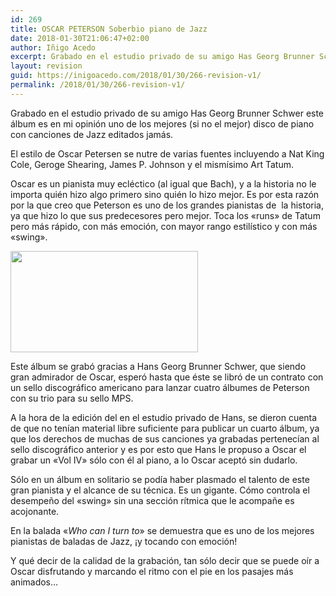 ```yaml
---
id: 269
title: OSCAR PETERSON Soberbio piano de Jazz
date: 2018-01-30T21:06:47+02:00
author: Iñigo Acedo
excerpt: Grabado en el estudio privado de su amigo Has Georg Brunner Schwer este álbum es en mi opinión uno de los mejores (si no el mejor) disco de piano con canciones de Jazz editados jamás.
layout: revision
guid: https://inigoacedo.com/2018/01/30/266-revision-v1/
permalink: /2018/01/30/266-revision-v1/
---
```

Grabado en el estudio privado de su amigo Has Georg Brunner Schwer este álbum es en mi opinión uno de los mejores (si no el mejor) disco de piano con canciones de Jazz editados jamás.

<!--more-->El estilo de Oscar Petersen se nutre de varias fuentes incluyendo a Nat King Cole, Geroge Shearing, James P. Johnson y el mismísimo Art Tatum.

Oscar es un pianista muy ecléctico (al igual que Bach), y a la historia no le importa quién hizo algo primero sino quién lo hizo mejor. Es por esta razón por la que creo que Peterson es uno de los grandes pianistas de  la historia, ya que hizo lo que sus predecesores pero mejor. Toca los &#171;runs&#187; de Tatum pero más rápido, con más emoción, con mayor rango estilístico y con más &#171;swing&#187;.

[<img class="alignnone size-medium wp-image-268" src="https://inigoacedo.com/wp-content/uploads/2018/01/ScreenHunter_1-300x162.jpg" alt="" width="300" height="162" srcset="https://inigoacedo.com/wp-content/uploads/2018/01/ScreenHunter_1-300x162.jpg 300w, https://inigoacedo.com/wp-content/uploads/2018/01/ScreenHunter_1-768x414.jpg 768w, https://inigoacedo.com/wp-content/uploads/2018/01/ScreenHunter_1-1024x552.jpg 1024w, https://inigoacedo.com/wp-content/uploads/2018/01/ScreenHunter_1.jpg 1078w" sizes="(max-width: 300px) 100vw, 300px" />](https://inigoacedo.com/wp-content/uploads/2018/01/ScreenHunter_1.jpg)

Este álbum se grabó gracias a Hans Georg Brunner Schwer, que siendo gran admirador de Oscar, esperó hasta que éste se libró de un contrato con un sello discográfico americano para lanzar cuatro álbumes de Peterson con su trio para su sello MPS.

A la hora de la edición del en el estudio privado de Hans, se dieron cuenta de que no tenían material libre suficiente para publicar un cuarto álbum, ya que los derechos de muchas de sus canciones ya grabadas pertenecían al sello discográfico anterior y es por esto que Hans le propuso a Oscar el grabar un &#171;Vol IV&#187; sólo con él al piano, a lo Oscar aceptó sin dudarlo.

Sólo en un álbum en solitario se podía haber plasmado el talento de este gran pianista y el alcance de su técnica. Es un gigante. Cómo controla el desempeño del &#171;swing&#187; sin una sección rítmica que le acompañe es acojonante.

En la balada &#171;_Who can I turn to_&#187; se demuestra que es uno de los mejores pianistas de baladas de Jazz, ¡y tocando con emoción!

Y qué decir de la calidad de la grabación, tan sólo decir que se puede oír a Oscar disfrutando y marcando el ritmo con el pie en los pasajes más animados&#8230;

&nbsp;

&nbsp;